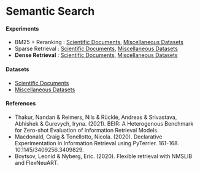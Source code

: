 # Semantic Search

#### Experiments

 - BM25 + Reranking : [Scientific Documents](/experiments/reranking_scientific.ipynb), [Miscellaneous Datasets](/experiments/reranking_others.ipynb)
 - Sparse Retrieval : [Scientific Documents](/experiments/sparse_retrieval_scientific.ipynb), [Miscellaneous Datasets](/experiments/sparse_retrieval_others.ipynb)
 - **Dense Retrieval** : [Scientific Documents](/experiments/dense_retrieval_scientific.ipynb), [Miscellaneous Datasets](/experiments/dense_retrieval_others.ipynb)

#### Datasets

 - [Scientific Documents](/datasets/dataset_scientific.ipynb)
 - [Miscellaneous Datasets](/datasets/dataset_others.ipynb)

#### References

- Thakur, Nandan & Reimers, Nils & Rücklé, Andreas & Srivastava, Abhishek & Gurevych, Iryna. (2021). BEIR: A Heterogenous Benchmark for Zero-shot Evaluation of Information Retrieval Models. 
- Macdonald, Craig & Tonellotto, Nicola. (2020). Declarative Experimentation in Information Retrieval using PyTerrier. 161-168. 10.1145/3409256.3409829. 
- Boytsov, Leonid & Nyberg, Eric. (2020). Flexible retrieval with NMSLIB and FlexNeuART. 